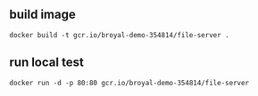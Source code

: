 ## build image

```
docker build -t gcr.io/broyal-demo-354814/file-server .
```

## run local test

```
docker run -d -p 80:80 gcr.io/broyal-demo-354814/file-server
```
